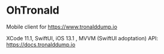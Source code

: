 # OhTronald
Mobile client for https://www.tronalddump.io

XCode  11.1, SwiftUI, iOS 13.1 , MVVM (SwiftUI adoptation)
API: https://docs.tronalddump.io
